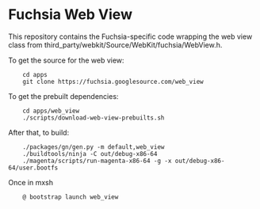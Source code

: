Fuchsia Web View
=======================================

This repository contains the Fuchsia-specific code wrapping the web view class from third_party/webkit/Source/WebKit/fuchsia/WebView.h. 

To get the source for the web view:

        cd apps
        git clone https://fuchsia.googlesource.com/web_view
        
To get the prebuilt dependencies:

        cd apps/web_view
        ./scripts/download-web-view-prebuilts.sh

After that, to build:

        ./packages/gn/gen.py -m default,web_view
        ./buildtools/ninja -C out/debug-x86-64
        ./magenta/scripts/run-magenta-x86-64 -g -x out/debug-x86-64/user.bootfs

Once in mxsh

        @ bootstrap launch web_view
